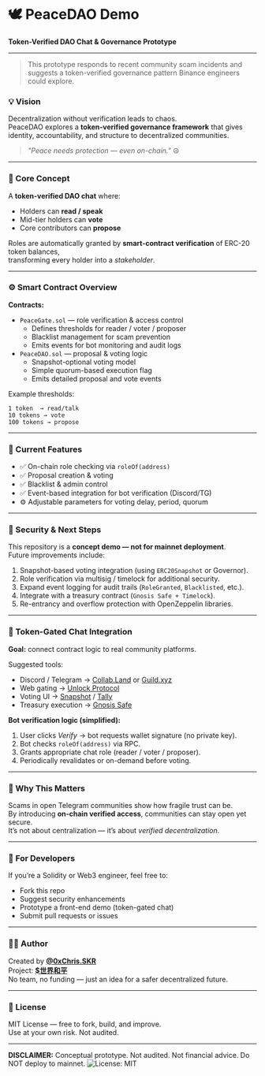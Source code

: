 # 🕊️ PeaceDAO Demo  
**Token-Verified DAO Chat & Governance Prototype**  

---
> This prototype responds to recent community scam incidents and suggests a token-verified governance pattern Binance engineers could explore.

### 💡 Vision
Decentralization without verification leads to chaos.  
PeaceDAO explores a **token-verified governance framework** that gives identity, accountability, and structure to decentralized communities.

> *"Peace needs protection — even on-chain."* ☮️

---

### 🧱 Core Concept
A **token-verified DAO chat** where:
- Holders can **read / speak**  
- Mid-tier holders can **vote**  
- Core contributors can **propose**

Roles are automatically granted by **smart-contract verification** of ERC-20 token balances,  
transforming every holder into a *stakeholder*.

---

### ⚙️ Smart Contract Overview
**Contracts:**  
- `PeaceGate.sol` — role verification & access control  
  - Defines thresholds for reader / voter / proposer  
  - Blacklist management for scam prevention  
  - Emits events for bot monitoring and audit logs  
- `PeaceDAO.sol` — proposal & voting logic  
  - Snapshot-optional voting model  
  - Simple quorum-based execution flag  
  - Emits detailed proposal and vote events  

Example thresholds:
```
1 token  → read/talk  
10 tokens → vote  
100 tokens → propose
```

---

### 🧩 Current Features
- ✅ On-chain role checking via `roleOf(address)`  
- ✅ Proposal creation & voting  
- ✅ Blacklist & admin control  
- ✅ Event-based integration for bot verification (Discord/TG)  
- ⚙️ Adjustable parameters for voting delay, period, quorum  

---

### 🔐 Security & Next Steps
This repository is a **concept demo — not for mainnet deployment**.  
Future improvements include:
1. Snapshot-based voting integration (using `ERC20Snapshot` or Governor).  
2. Role verification via multisig / timelock for additional security.  
3. Expand event logging for audit trails (`RoleGranted`, `Blacklisted`, etc.).  
4. Integrate with a treasury contract (`Gnosis Safe + Timelock`).  
5. Re-entrancy and overflow protection with OpenZeppelin libraries.  

---

### 🤖 Token-Gated Chat Integration
**Goal:** connect contract logic to real community platforms.

Suggested tools:
- Discord / Telegram → [Collab.Land](https://collab.land/) or [Guild.xyz](https://guild.xyz/)  
- Web gating → [Unlock Protocol](https://unlock-protocol.com/)  
- Voting UI → [Snapshot](https://snapshot.org/) / [Tally](https://tally.xyz/)  
- Treasury execution → [Gnosis Safe](https://gnosis-safe.io/)  

**Bot verification logic (simplified):**
1. User clicks *Verify* → bot requests wallet signature (no private key).  
2. Bot checks `roleOf(address)` via RPC.  
3. Grants appropriate chat role (reader / voter / proposer).  
4. Periodically revalidates or on-demand before voting.

---

### 🧠 Why This Matters
Scams in open Telegram communities show how fragile trust can be.  
By introducing **on-chain verified access**, communities can stay open yet secure.  
It’s not about centralization — it’s about *verified decentralization*.

---

### 🧰 For Developers
If you’re a Solidity or Web3 engineer, feel free to:
- Fork this repo  
- Suggest security enhancements  
- Prototype a front-end demo (token-gated chat)  
- Submit pull requests or issues  

---

### 🧑‍💻 Author
Created by **[@0xChris.SKR](https://twitter.com/0xChris_SKR)**  
Project: **[$世界和平](https://twitter.com/search?q=%24世界和平&src=typed_query)**  
No team, no funding — just an idea for a safer decentralized future.  

---

### 🪪 License
MIT License — free to fork, build, and improve.  
Use at your own risk. Not audited.

---
**DISCLAIMER:** Conceptual prototype. Not audited. Not financial advice. Do NOT deploy to mainnet.
![License: MIT](https://img.shields.io/badge/License-MIT-green.svg)
